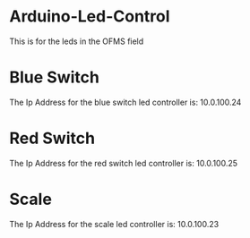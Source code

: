 # Arduino-Led-Control
This is for the leds in the OFMS field

# Blue Switch
The Ip Address for the blue switch led controller is: 10.0.100.24

# Red Switch
The Ip Address for the red switch led controller is: 10.0.100.25

# Scale
The Ip Address for the scale led controller is: 10.0.100.23
